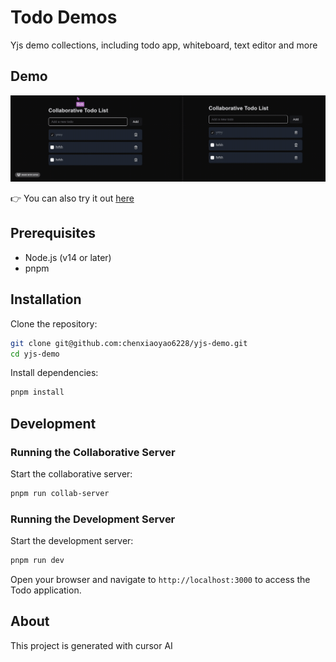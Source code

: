# Todo Demos

Yjs demo collections, including todo app, whiteboard, text editor and more

## Demo

![Todo App](./yjs-todo.gif)

👉 You can also try it out [here](https://yjs-demo-pi.vercel.app/)

## Prerequisites

- Node.js (v14 or later)
- pnpm

## Installation

 Clone the repository:
   ```sh
   git clone git@github.com:chenxiaoyao6228/yjs-demo.git
   cd yjs-demo
   ```

Install dependencies:
   ```sh
   pnpm install
   ```

   
## Development

### Running the Collaborative Server

Start the collaborative server:

   ```sh
   pnpm run collab-server   
   ```

### Running the Development Server

Start the development server:
```sh
pnpm run dev
```

Open your browser and navigate to `http://localhost:3000` to access the Todo application.


## About

This project is generated with cursor AI